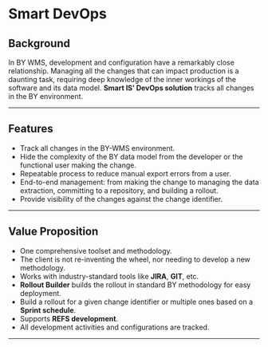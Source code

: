 # Smart DevOps

## Background

In BY WMS, development and configuration have a remarkably close relationship. Managing all the changes that can impact production is a daunting task, requiring deep knowledge of the inner workings of the software and its data model. **Smart IS’ DevOps solution** tracks all changes in the BY environment.

---

## Features

- Track all changes in the BY-WMS environment.
- Hide the complexity of the BY data model from the developer or the functional user making the change.
- Repeatable process to reduce manual export errors from a user.
- End-to-end management: from making the change to managing the data extraction, committing to a repository, and building a rollout.
- Provide visibility of the changes against the change identifier.

---

## Value Proposition

- One comprehensive toolset and methodology.
- The client is not re-inventing the wheel, nor needing to develop a new methodology.
- Works with industry-standard tools like **JIRA**, **GIT**, etc.
- **Rollout Builder** builds the rollout in standard BY methodology for easy deployment.
- Build a rollout for a given change identifier or multiple ones based on a **Sprint schedule**.
- Supports **REFS development**.
- All development activities and configurations are tracked.

---

<br><br>





